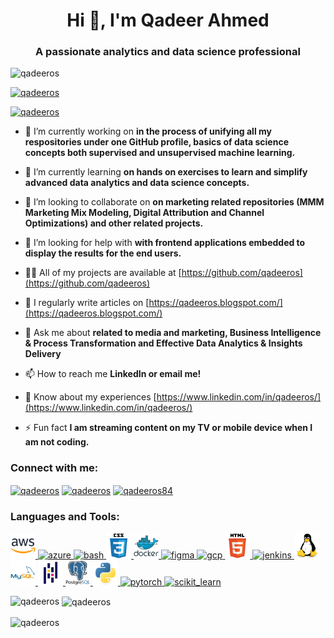 <h1 align="center">Hi 👋, I'm Qadeer Ahmed</h1>
<h3 align="center">A passionate analytics and data science professional</h3>

<p align="left"> <img src="https://komarev.com/ghpvc/?username=qadeeros&label=Profile%20views&color=0e75b6&style=flat" alt="qadeeros" /> </p>

<p align="left"> <a href="https://github.com/ryo-ma/github-profile-trophy"><img src="https://github-profile-trophy.vercel.app/?username=qadeeros" alt="qadeeros" /></a> </p>

<p align="left"> <a href="https://twitter.com/qadeeros" target="blank"><img src="https://img.shields.io/twitter/follow/qadeeros?logo=twitter&style=for-the-badge" alt="qadeeros" /></a> </p>

- 🔭 I’m currently working on **in the process of unifying all my respositories under one GitHub profile, basics of data science concepts both supervised and unsupervised machine learning.**

- 🌱 I’m currently learning **on hands on exercises to learn and simplify advanced data analytics and data science concepts.**

- 👯 I’m looking to collaborate on **on marketing related repositories (MMM Marketing Mix Modeling, Digital Attribution and Channel Optimizations) and other related projects.**

- 🤝 I’m looking for help with **with frontend applications embedded to display the results for the end users.**

- 👨‍💻 All of my projects are available at [https://github.com/qadeeros](https://github.com/qadeeros)

- 📝 I regularly write articles on [https://qadeeros.blogspot.com/](https://qadeeros.blogspot.com/)

- 💬 Ask me about **related to media and marketing, Business Intelligence & Process Transformation and Effective Data Analytics & Insights Delivery**

- 📫 How to reach me **LinkedIn or email me!**

- 📄 Know about my experiences [https://www.linkedin.com/in/qadeeros/](https://www.linkedin.com/in/qadeeros/)

- ⚡ Fun fact **I am streaming content on my TV or mobile device when I am not coding.**

<h3 align="left">Connect with me:</h3>
<p align="left">
<a href="https://twitter.com/qadeeros" target="blank"><img align="center" src="https://raw.githubusercontent.com/rahuldkjain/github-profile-readme-generator/master/src/images/icons/Social/twitter.svg" alt="qadeeros" height="30" width="40" /></a>
<a href="https://linkedin.com/in/qadeeros" target="blank"><img align="center" src="https://raw.githubusercontent.com/rahuldkjain/github-profile-readme-generator/master/src/images/icons/Social/linked-in-alt.svg" alt="qadeeros" height="30" width="40" /></a>
<a href="https://kaggle.com/qadeeros84" target="blank"><img align="center" src="https://raw.githubusercontent.com/rahuldkjain/github-profile-readme-generator/master/src/images/icons/Social/kaggle.svg" alt="qadeeros84" height="30" width="40" /></a>
</p>

<h3 align="left">Languages and Tools:</h3>
<p align="left"> <a href="https://aws.amazon.com" target="_blank" rel="noreferrer"> <img src="https://raw.githubusercontent.com/devicons/devicon/master/icons/amazonwebservices/amazonwebservices-original-wordmark.svg" alt="aws" width="40" height="40"/> </a> <a href="https://azure.microsoft.com/en-in/" target="_blank" rel="noreferrer"> <img src="https://www.vectorlogo.zone/logos/microsoft_azure/microsoft_azure-icon.svg" alt="azure" width="40" height="40"/> </a> <a href="https://www.gnu.org/software/bash/" target="_blank" rel="noreferrer"> <img src="https://www.vectorlogo.zone/logos/gnu_bash/gnu_bash-icon.svg" alt="bash" width="40" height="40"/> </a> <a href="https://www.w3schools.com/css/" target="_blank" rel="noreferrer"> <img src="https://raw.githubusercontent.com/devicons/devicon/master/icons/css3/css3-original-wordmark.svg" alt="css3" width="40" height="40"/> </a> <a href="https://www.docker.com/" target="_blank" rel="noreferrer"> <img src="https://raw.githubusercontent.com/devicons/devicon/master/icons/docker/docker-original-wordmark.svg" alt="docker" width="40" height="40"/> </a> <a href="https://www.figma.com/" target="_blank" rel="noreferrer"> <img src="https://www.vectorlogo.zone/logos/figma/figma-icon.svg" alt="figma" width="40" height="40"/> </a> <a href="https://cloud.google.com" target="_blank" rel="noreferrer"> <img src="https://www.vectorlogo.zone/logos/google_cloud/google_cloud-icon.svg" alt="gcp" width="40" height="40"/> </a> <a href="https://www.w3.org/html/" target="_blank" rel="noreferrer"> <img src="https://raw.githubusercontent.com/devicons/devicon/master/icons/html5/html5-original-wordmark.svg" alt="html5" width="40" height="40"/> </a> <a href="https://www.jenkins.io" target="_blank" rel="noreferrer"> <img src="https://www.vectorlogo.zone/logos/jenkins/jenkins-icon.svg" alt="jenkins" width="40" height="40"/> </a> <a href="https://www.linux.org/" target="_blank" rel="noreferrer"> <img src="https://raw.githubusercontent.com/devicons/devicon/master/icons/linux/linux-original.svg" alt="linux" width="40" height="40"/> </a> <a href="https://www.mysql.com/" target="_blank" rel="noreferrer"> <img src="https://raw.githubusercontent.com/devicons/devicon/master/icons/mysql/mysql-original-wordmark.svg" alt="mysql" width="40" height="40"/> </a> <a href="https://pandas.pydata.org/" target="_blank" rel="noreferrer"> <img src="https://raw.githubusercontent.com/devicons/devicon/2ae2a900d2f041da66e950e4d48052658d850630/icons/pandas/pandas-original.svg" alt="pandas" width="40" height="40"/> </a> <a href="https://www.postgresql.org" target="_blank" rel="noreferrer"> <img src="https://raw.githubusercontent.com/devicons/devicon/master/icons/postgresql/postgresql-original-wordmark.svg" alt="postgresql" width="40" height="40"/> </a> <a href="https://www.python.org" target="_blank" rel="noreferrer"> <img src="https://raw.githubusercontent.com/devicons/devicon/master/icons/python/python-original.svg" alt="python" width="40" height="40"/> </a> <a href="https://pytorch.org/" target="_blank" rel="noreferrer"> <img src="https://www.vectorlogo.zone/logos/pytorch/pytorch-icon.svg" alt="pytorch" width="40" height="40"/> </a> <a href="https://scikit-learn.org/" target="_blank" rel="noreferrer"> <img src="https://upload.wikimedia.org/wikipedia/commons/0/05/Scikit_learn_logo_small.svg" alt="scikit_learn" width="40" height="40"/> </a> </p>

<p><img align="left" src="https://github-readme-stats.vercel.app/api/top-langs?username=qadeeros&show_icons=true&locale=en&layout=compact" alt="qadeeros" /></p>

<p>&nbsp;<img align="center" src="https://github-readme-stats.vercel.app/api?username=qadeeros&show_icons=true&locale=en" alt="qadeeros" /></p>

<p><img align="center" src="https://github-readme-streak-stats.herokuapp.com/?user=qadeeros&" alt="qadeeros" /></p>
